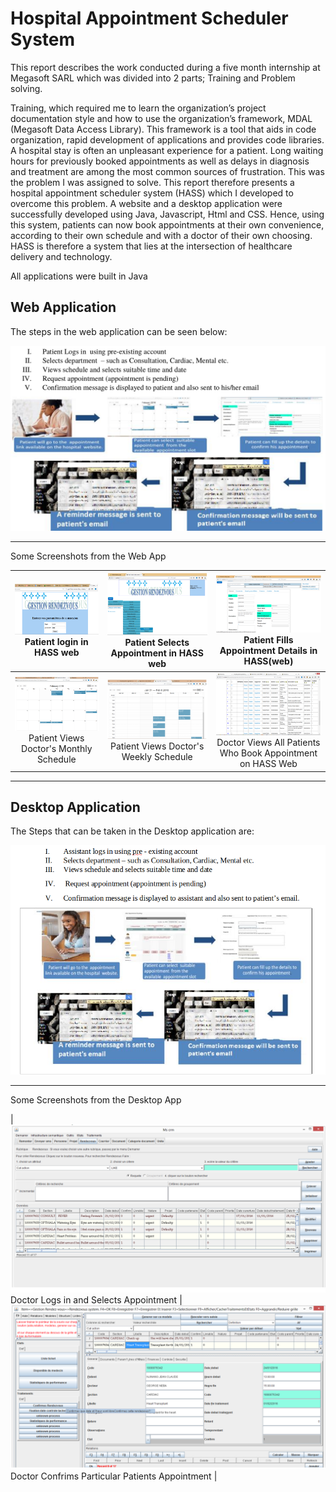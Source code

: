 # Hospital Appointment Scheduler System

This report describes the work conducted during a five month internship at Megasoft SARL which was divided into 2 parts; Training and Problem solving. 

Training, which required me to learn the organization’s project documentation style and how to use the organization’s framework, MDAL (Megasoft Data Access Library). This framework is a tool that aids in code organization, rapid development of applications and provides code libraries.  
A hospital stay is often an unpleasant experience for a patient. Long waiting hours for previously booked appointments as well as delays in diagnosis and treatment are among the most common sources of frustration. This was the problem I was assigned to solve. This report therefore presents a hospital appointment scheduler system (HASS) which I developed to overcome this problem. A website and a desktop application were successfully developed using Java, Javascript, Html and CSS. Hence, using this system, patients can now book appointments at their own convenience, according to their own schedule and with a doctor of their own choosing. HASS is therefore a system that lies at the intersection of healthcare delivery and technology. 

All applications were built in Java

## Web Application

The steps in the web application can be seen below:

![web](webApp.png)

------------------------------


Some Screenshots from the Web App

| ![day](web/out1.png) Patient login in HASS web  | ![day](web/out2.png) Patient Selects Appointment in HASS web | ![day](web/out3.png) Patient Fills Appointment Details in HASS(web) |
|:---:|:---:|:---:|
| ![day](web/out4.png) Patient Views Doctor's Monthly Schedule  | ![day](web/out5.png) Patient Views Doctor's Weekly Schedule| ![day](web/out7.png) Doctor Views All Patients Who Book Appointment on HASS Web |


------------------------------------------------------------------------

## Desktop Application

The Steps that can be taken in the Desktop application are:

![desktop](desktop.png)

-----------------------------------------

Some Screenshots from the Desktop App

| ![day](desktop/out1.png) Doctor Logs in and Selects Appointment  | ![day](desktop/out2.png) Doctor Confrims Particular Patients Appointment |

